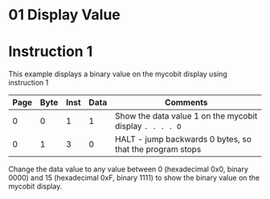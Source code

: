 # 01 Display Value

# Instruction 1

This example displays a binary value on the mycobit display using instruction 1


|  Page  |  Byte  |  Inst  |  Data  |  Comments  |
|  ---   |  ---   |  ---   |  ---   |  ---    |       
|  0     |  0     |  1     |  1     |  Show the data value 1 on the mycobit display ``. . . . O`` |
|  0     |  1     |  3     |  0     |  HALT - jump backwards 0 bytes, so that the program stops   |


Change the data value to any value between 0 (hexadecimal 0x0, binary 0000) and 15 (hexadecimal 0xF, binary 1111) to show the binary value on the mycobit display.
